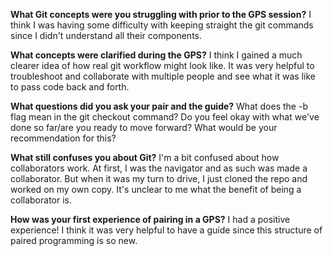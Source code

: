 **What Git concepts were you struggling with prior to the GPS session?**
I think I was having some difficulty with keeping straight the git commands since I didn't understand all their components.

**What concepts were clarified during the GPS?**
I think I gained a much clearer idea of how real git workflow might look like. It was very helpful to troubleshoot and collaborate with multiple people and see what it was like to pass code back and forth.

**What questions did you ask your pair and the guide?**
What does the -b flag mean in the git checkout command? Do you feel okay with what we've done so far/are you ready to move forward? What would be your recommendation for this?

**What still confuses you about Git?**
I'm a bit confused about how collaborators work. At first, I was the navigator and as such was made a collaborator. But when it was my turn to drive, I just cloned the repo and worked on my own copy. It's unclear to me what the benefit of being a collaborator is.

**How was your first experience of pairing in a GPS?**
I had a positive experience! I think it was very helpful to have a guide since this structure of paired programming is so new.
